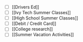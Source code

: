 - [ ] [[Drivers Ed]]
- [ ] [[Ivy Tech Summer Classes]]
- [ ] [[High School Summer Classes]]
- [ ] [[Debit / Credit Card]]
- [ ] [[College research]]
- [ ] [[Summer Vacation Activities]]